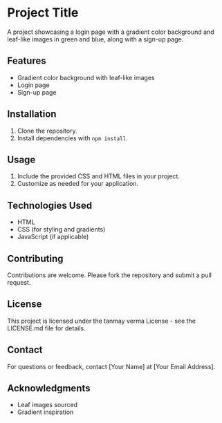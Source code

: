 # Project Title

A project showcasing a login page with a gradient color background and leaf-like images in green and blue, along with a sign-up page.

## Features

- Gradient color background with leaf-like images
- Login page
- Sign-up page

## Installation

1. Clone the repository.
2. Install dependencies with `npm install`.

## Usage

1. Include the provided CSS and HTML files in your project.
2. Customize as needed for your application.

## Technologies Used

- HTML
- CSS (for styling and gradients)
- JavaScript (if applicable)


## Contributing

Contributions are welcome. Please fork the repository and submit a pull request.

## License

This project is licensed under the tanmay verma  License - see the LICENSE.md file for details.

## Contact

For questions or feedback, contact [Your Name] at [Your Email Address].

## Acknowledgments

- Leaf images sourced 
- Gradient inspiration 
